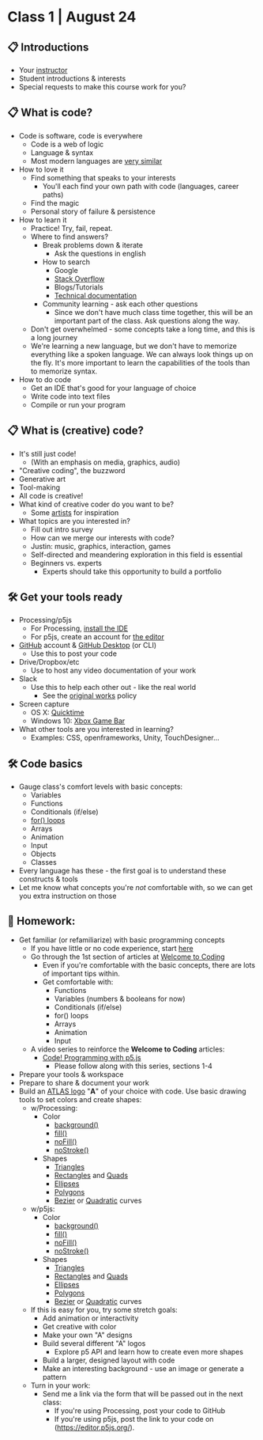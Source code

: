 # Class 1 | August 24

## 📋 Introductions

* Your [instructor](https://cacheflowe.com)
* Student introductions & interests
* Special requests to make this course work for you?

## 📋 What is code?

* Code is software, code is everywhere
  * Code is a web of logic
  * Language & syntax
  * Most modern languages are [very similar](https://en.wikipedia.org/wiki/Comparison_of_programming_languages)
* How to love it
  * Find something that speaks to your interests
    * You'll each find your own path with code (languages, career paths)
  * Find the magic
  * Personal story of failure & persistence
* How to learn it
  * Practice! Try, fail, repeat.
  * Where to find answers?
    * Break problems down & iterate
      * Ask the questions in english
    * How to search
      * Google
      * [Stack Overflow](https://stackoverflow.com)
      * Blogs/Tutorials
      * [Technical documentation](https://processing.org/reference/)
    * Community learning - ask each other questions
      * Since we don't have much class time together, this will be an important part of the class. Ask questions along the way.
  * Don't get overwhelmed - some concepts take a long time, and this is a long journey
  * We're learning a new language, but we don't have to memorize everything like a spoken language. We can always look things up on the fly. It's more important to learn the capabilities of the tools than to memorize syntax.
* How to do code
  * Get an IDE that's good for your language of choice
  * Write code into text files
  * Compile or run your program

## 📋 What is (creative) code?

* It's still just code!
  * (With an emphasis on media, graphics, audio)
* "Creative coding", the buzzword
* Generative art
* Tool-making
* All code is creative!
* What kind of creative coder do you want to be?
  * Some [artists](../docs/artists.md) for inspiration
* What topics are you interested in?
  * Fill out intro survey
  * How can we merge our interests with code?
  * Justin: music, graphics, interaction, games
  * Self-directed and meandering exploration in this field is essential
  * Beginners vs. experts
    * Experts should take this opportunity to build a portfolio

## 🛠️ Get your tools ready

* Processing/p5js
  * For Processing, [install the IDE](https://processing.org/download/)
  * For p5js, create an account for [the editor](https://editor.p5js.org/)
* [GitHub](https://github.com/) account & [GitHub Desktop](https://desktop.github.com/) (or CLI)
  * Use this to post your code
* Drive/Dropbox/etc
  * Use to host any video documentation of your work
* Slack
  * Use this to help each other out - like the real world
    * See the [original works](../docs/policies.md#original-works) policy
* Screen capture
  * OS X: [Quicktime](https://support.apple.com/en-us/HT208721)
  * Windows 10: [Xbox Game Bar](https://support.microsoft.com/en-us/help/4027180/windows-10-record-a-game-clip-with-xbox-game-bar)
* What other tools are you interested in learning?
  * Examples: CSS, openframeworks, Unity, TouchDesigner...

## 🛠️ Code basics

* Gauge class's comfort levels with basic concepts:
  * Variables
  * Functions
  * Conditionals (if/else)
  * [for() loops](https://en.wikipedia.org/wiki/For_loop#Timeline_of_the_for-loop_syntax_in_various_programming_languages)
  * Arrays
  * Animation
  * Input
  * Objects
  * Classes
* Every language has these - the first goal is to understand these constructs & tools
* Let me know what concepts you're *not* comfortable with, so we can get you extra instruction on those

## 📝 Homework:

* Get familiar (or refamiliarize) with basic programming concepts
  * If you have little or no code experience, start [here](https://hello.processing.org)
  * Go through the 1st section of articles at [Welcome to Coding](https://happycoding.io/tutorials/p5js/)
    * Even if you're comfortable with the basic concepts, there are lots of important tips within.
    * Get comfortable with:
      * Functions
      * Variables (numbers & booleans for now)
      * Conditionals (if/else)
      * for() loops
      * Arrays
      * Animation
      * Input
  * A video series to reinforce the **Welcome to Coding** articles:
    * [Code! Programming with p5.js](https://www.youtube.com/playlist?list=PLRqwX-V7Uu6Zy51Q-x9tMWIv9cueOFTFA)
      * Please follow along with this series, sections 1-4
* Prepare your tools & workspace
* Prepare to share & document your work
* Build an [ATLAS logo](https://clementzheng.github.io/atlas-wordmark/index.html) "**A**" of your choice with code. Use basic drawing tools to set colors and create shapes:
  * w/Processing:
    * Color
      * [background()](https://processing.org/reference/background_.html)
      * [fill()](https://processing.org/reference/fill_.html)
      * [noFill()](https://processing.org/reference/noFill_.html)
      * [noStroke()](https://processing.org/reference/noStroke_.html)
    * Shapes
      * [Triangles](https://processing.org/reference/triangle_.html)
      * [Rectangles](https://processing.org/reference/rect_.html) and [Quads](https://processing.org/reference/quad_.html)
      * [Ellipses](https://processing.org/reference/ellipse_.html)
      * [Polygons](https://processing.org/reference/beginShape_.html)
      * [Bezier](https://processing.org/reference/bezier_.html) or [Quadratic](https://processing.org/reference/quadraticVertex_.html) curves
  * w/p5js:
    * Color
      * [background()](https://p5js.org/reference/#/p5/background)
      * [fill()](https://p5js.org/reference/#/p5/fill)
      * [noFill()](https://p5js.org/reference/#/p5/noFill)
      * [noStroke()](https://p5js.org/reference/#/p5/noStroke)
    * Shapes
      * [Triangles](https://p5js.org/reference/#/p5/triangle)
      * [Rectangles](https://p5js.org/reference/#/p5/rect) and [Quads](https://p5js.org/reference/#/p5/quad)
      * [Ellipses](https://p5js.org/reference/#/p5/ellipse)
      * [Polygons](https://p5js.org/reference/#/p5/vertex)
      * [Bezier](https://p5js.org/reference/#/p5/bezier) or [Quadratic](https://p5js.org/reference/#/p5/quadraticVertex) curves
  * If this is easy for you, try some stretch goals:
    * Add animation or interactivity
    * Get creative with color
    * Make your own "A" designs
    * Build several different "A" logos
      * Explore p5 API and learn how to create even more shapes
    * Build a larger, designed layout with code
    * Make an interesting background - use an image or generate a pattern
  * Turn in your work:
    * Send me a link via the form that will be passed out in the next class:
      * If you're using Processing, post your code to GitHub
      * If you're using p5js, post the link to your code on (https://editor.p5js.org/).
